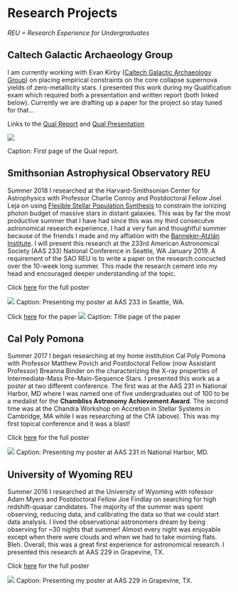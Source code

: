 # Research Projects
*REU = Research Experience for Undergraduates*

## Caltech Galactic Archaeology Group
I am currently working with Evan Kirby ([Caltech Galactic Archaeology Group](https://galacticarchaeology.caltech.edu)) on placing empirical constraints on the core collapse supernova yields of zero-metallicity stars. I presented this work during my Qualification exam which required both a presentation and written report (both linked below). Currently we are drafting up a paper for the project so stay tuned for that...

Links to the [Qual Report](https://evanhazey.github.io/evanhazenunez/Graphics/Qual_Report.pdf) and [Qual Presentation](https://docs.google.com/presentation/d/1tMPtQCzWs3bcarBMcDO2KeOwWuVZQqyShkfzjMImaD4/edit?usp=sharing)

<img src="https://evanhazey.github.io/evanhazenunez/Graphics/Qual_Report.jpg">

Caption: First page of the Qual report.



## Smithsonian Astrophysical Observatory REU
Summer 2018 I researched at the Harvard-Smithsonian Center for Astrophysics with Professor Charlie Conroy and Postdoctoral Fellow Joel Leja on using [Flexible Stellar Population Synthesis](https://github.com/cconroy20/fsps) to constrain the ionizing photon budget of massive stars in distant galaxies. This was by far the most productive summer that I have had since this was my third consecutve astronomical research experience. I had a very fun and thoughtful summer because of the friends I made and my affiation with the [Banneker-Atzlán Institute](https://bannekerinstitute.fas.harvard.edu). I will present this research at the 233rd American Astronomical Society (AAS 233) National Conference in Seattle, WA January 2019. A requirement of the SAO REU is to write a paper on the research concucted over the 10-week long summer. This made the research cement into my head and encouraged deeper understanding of the topic.

Click [here](https://evanhazey.github.io/evanhazenunez/Graphics/Nunez_AAS_2019.pdf) for the full poster

<img src="https://evanhazey.github.io/evanhazenunez/Graphics/Nunez_AAS_2019.jpg">
Caption: Presenting my poster at AAS 233 in Seattle, WA.


Click [here](https://evanhazey.github.io/evanhazenunez/Graphics/Nunez_SAO_REU_Final.pdf) for the paper
<img src="https://evanhazey.github.io/evanhazenunez/Graphics/Nunez_SAO_REU_Final.jpg">
Caption: Title page of the paper



## Cal Poly Pomona

Summer 2017 I began researching at my home institution Cal Poly Pomona with Professor Matthew Povich and Postdoctoral Fellow (now Assistant Professor) Breanna Binder on the characterizing the X-ray properties of Intermediate-Mass Pre-Main-Sequence Stars. I presented this work as a poster at two different conference. The first was at the AAS 231 in National Harbor, MD where I was named one of five undergraduates out of 100 to be a medalist for the **Chambliss Astronomy Achievement Award**. The second time was at the Chandra Workshop on Accretion in Stellar Systems in Cambridge, MA while I was researching at the CfA (above). This was my first topical conference and it was a blast!

Click [here](https://evanhazey.github.io/evanhazenunez/Graphics/Nunez_AAS_2018.pdf) for the full poster

<img src="https://evanhazey.github.io/evanhazenunez/Graphics/AAS_2018_pic.JPG">
Caption: Presenting my poster at AAS 231 in National Harbor, MD.



## University of Wyoming REU

Summer 2016 I researched at the University of Wyoming with rofessor Adam Myers and Postdoctoral Fellow Joe Findlay on searching for high redshift-quasar candidates. The majority of the summer was spent observing, reducing data, and calibrating the data so that we could start data analysis. I lived the observational astronomers dream by being observing for ~30 nights that summer! Almost every night was enjoyable except when there were clouds and when we had to take morning flats. Bleh. Overall, this was a great first experience for astronomical research. I presented this research at AAS 229 in Grapevine, TX.

Click [here](https://evanhazey.github.io/evanhazenunez/Graphics/Nunez_AAS_2017.pdf) for the full poster

<img src="https://evanhazey.github.io/evanhazenunez/Graphics/AAS_2017_pic.JPG">
Caption: Presenting my poster at AAS 229 in Grapevine, TX.
